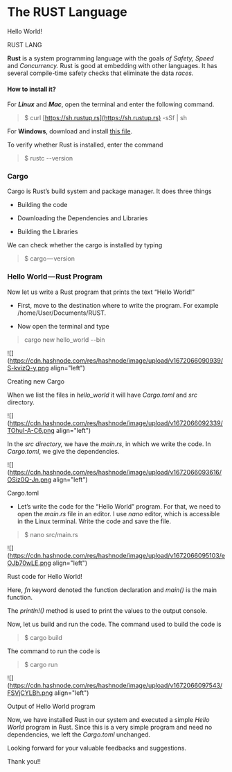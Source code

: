 # The RUST Language

Hello World!

RUST LANG

**Rust** is a system programming language with the goals *of Safety, Speed* and *Concurrency.* Rust is good at embedding with other languages. It has several compile-time safety checks that eliminate the data *races.*

#### How to install it?

For ***Linux*** and ***Mac***, open the terminal and enter the following command.

> $ curl [https://sh.rustup.rs](https://sh.rustup.rs) -sSf | sh

For **Windows**, download and install [this file](https://win.rustup.rs/).

To verify whether Rust is installed, enter the command

> $ rustc --version

### Cargo

Cargo is Rust’s build system and package manager. It does three things

* Building the code
    
* Downloading the Dependencies and Libraries
    
* Building the Libraries
    

We can check whether the cargo is installed by typing

> $ cargo — version

### Hello World — Rust Program

Now let us write a Rust program that prints the text “Hello World!”

* First, move to the destination where to write the program. For example /home/User/Documents/RUST.
    
* Now open the terminal and type
    

> cargo new hello\_world --bin

![](https://cdn.hashnode.com/res/hashnode/image/upload/v1672066090939/S-kvizQ-y.png align="left")

Creating new Cargo

When we list the files in *hello\_world* it will have *Cargo.toml* and *src* directory.

![](https://cdn.hashnode.com/res/hashnode/image/upload/v1672066092339/TOhuI-A-C6.png align="left")

In the *src directory,* we have the *main.rs*, in which we write the code. In *Cargo.toml*, we give the dependencies.

![](https://cdn.hashnode.com/res/hashnode/image/upload/v1672066093616/OSiz0Q-Jn.png align="left")

Cargo.toml

* Let’s write the code for the “Hello World” program. For that, we need to open the *main.rs* file in an editor. I use *nano* editor, which is accessible in the Linux terminal. Write the code and save the file.
    

> $ nano src/main.rs

![](https://cdn.hashnode.com/res/hashnode/image/upload/v1672066095103/eOJb70wLE.png align="left")

Rust code for Hello World!

Here, *fn* keyword denoted the function declaration and *main()* is the main function.

The *println!()* method is used to print the values to the output console.

Now, let us build and run the code. The command used to build the code is

> $ cargo build

The command to run the code is

> $ cargo run

![](https://cdn.hashnode.com/res/hashnode/image/upload/v1672066097543/FSVjCYLBh.png align="left")

Output of Hello World program

Now, we have installed Rust in our system and executed a simple *Hello World* program in Rust. Since this is a very simple program and need no dependencies, we left the *Cargo.toml* unchanged.

Looking forward for your valuable feedbacks and suggestions.

Thank you!!